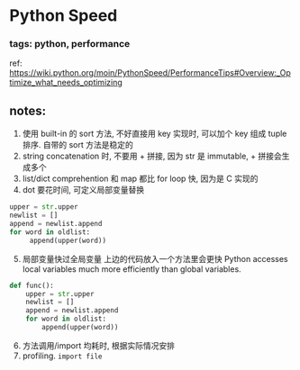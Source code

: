 # Python Speed

### tags: python, performance

ref: https://wiki.python.org/moin/PythonSpeed/PerformanceTips#Overview:_Optimize_what_needs_optimizing

## notes:
1. 使用 built-in 的 sort 方法, 不好直接用 key 实现时, 可以加个 key 组成 tuple 排序. 自带的 sort 方法是稳定的
2. string concatenation 时, 不要用 + 拼接, 因为 str 是 immutable, + 拼接会生成多个
3. list/dict comprehention 和 map 都比 for loop 快, 因为是 C 实现的
4. dot 要花时间, 可定义局部变量替换
```python
upper = str.upper
newlist = []
append = newlist.append
for word in oldlist:
     append(upper(word))
```
5. 局部变量快过全局变量
上边的代码放入一个方法里会更快 Python accesses local variables much more efficiently than global variables.
```python
def func():
    upper = str.upper
    newlist = []
    append = newlist.append
    for word in oldlist:
        append(upper(word))
```
6. 方法调用/import 均耗时, 根据实际情况安排
7. profiling. 
`import file`

